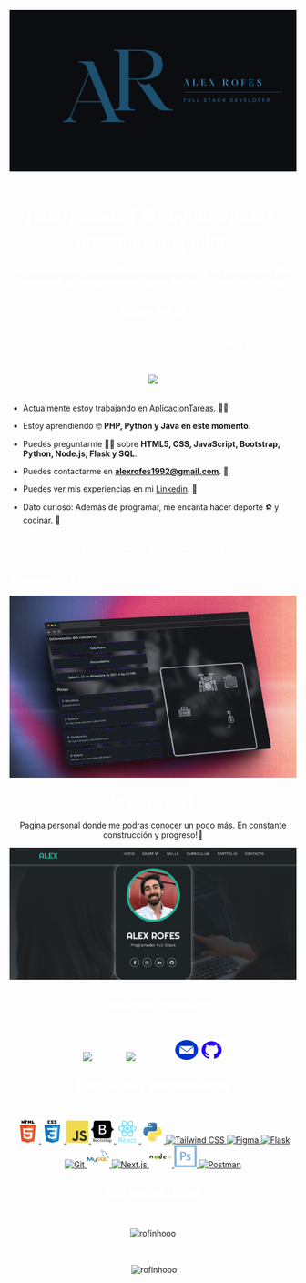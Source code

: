 <div align="center">
</br>
  <img src="img/canva.jpeg">
</div>
</br>

<h1 align="center" style="color: #ffffff;">Hola, mundo 👋🌍 Soy Alex Rofes, programador junior.</h1>
<h3 align="center" style="color: #ffffff;">Un apasionado desarrollador web fullstack de Barcelona. ¡Me considero un programador capaz de hacer cosas increíbles!</h3>


<h2 align="center" style="color: #ffffff;">Sobre mí 😎</h2>
<p style="color: #ffffff;">Soy un apasionado programador con sed de conocimiento y creatividad. Mi pasión es la programación y estoy comprometido en aprender y contribuir en este emocionante campo.</p>
</br>
<div align="center">
  <img src="https://media.giphy.com/media/bGgsc5mWoryfgKBx1u/giphy.gif" width="300">
</div>
</br>



- Actualmente estoy trabajando en [AplicacionTareas](https://github.com/RofinhoOo/AplicacionTareas). 👨‍💻

- Estoy aprendiendo 🤓 **PHP, Python y Java en este momento**.

- Puedes preguntarme 🙋‍♀️ sobre **HTML5, CSS, JavaScript, Bootstrap, Python, Node.js, Flask y SQL**.

- Puedes contactarme en **alexrofes1992@gmail.com**. 📩

- Puedes ver mis experiencias en mi <a href="https://www.linkedin.com/in/%C3%A0lexrofesgalobardes/">Linkedin</a>. 📃


- Dato curioso: Además de programar, me encanta hacer deporte ⚽ y cocinar. 🦐

<h2 align="center" style="color: #ffffff;">⭐Proyectos destacados⭐</h2>
<h3 align="start" style="color: #ffffff;">RiderMusic 🎹🎵</h3>
<a href="https://rider-creation-app.onrender.com/">
<img src="img/rider.PNG"></a>
</br>

<h2 align="center" style="color: #ffffff;">Mi portafolio 📝</h2>
<p align="center">Pagina personal donde me podras conocer un poco más. En constante construcción y progreso!🌳</p>
<a href="https://alexrofes.vercel.app/#portfolio">
<img src="img/portafolio.PNG"></a>

<h2 align="center" style="color: #ffffff;">Conéctate conmigo</h2>
</br>

<p align="center">
  <a href="https://linkedin.com/in/https://www.linkedin.com/in/%c3%a0lexrofesgalobardes/" target="blank" style="color: #ffffff;">
    <img src="https://raw.githubusercontent.com/rahuldkjain/github-profile-readme-generator/master/src/images/icons/Social/linked-in-alt.svg" alt="LinkedIn" height="30" width="40" />
  </a>
  <a href="https://instagram.com/https://www.instagram.com/alex_rofes/" target="blank" style="color: #ffffff;">
    <img src="https://raw.githubusercontent.com/rahuldkjain/github-profile-readme-generator/master/src/images/icons/Social/instagram.svg" alt="Instagram" height="30" width="40" />
  </a>
  <a href="mailto:alexrofes1992@gmail.com" target="blank" style="color: #ffffff;"> <img src="img/email.png" height="35" width="40" /></a>
  <a href="https://github.com/RofinhoOo" target="blank" style="color: #ffffff;"> <img src="img/github.png" height="35" width="40" /></a>
</p>


<h2 align="center" style="color: #ffffff;">Lenguajes y Herramientas</h2>
</br>
<p align="center">
<a href="https://www.w3.org/html/" target="_blank">
    <img src="https://raw.githubusercontent.com/devicons/devicon/master/icons/html5/html5-original-wordmark.svg" alt="HTML5" width="40" height="40"/>
  </a>
  <a href="https://www.w3schools.com/css/" target="_blank">
    <img src="https://raw.githubusercontent.com/devicons/devicon/master/icons/css3/css3-original-wordmark.svg" alt="CSS3" width="40" height="40"/>
  </a>
  <a href="https://developer.mozilla.org/en-US/docs/Web/JavaScript" target="_blank">
    <img src="https://raw.githubusercontent.com/devicons/devicon/master/icons/javascript/javascript-original.svg" alt="JavaScript" width="40" height="40"/>
  </a>
   <a href="https://getbootstrap.com" target="_blank">
    <img src="https://raw.githubusercontent.com/devicons/devicon/master/icons/bootstrap/bootstrap-plain-wordmark.svg" alt="Bootstrap" width="40" height="40"/>
  </a>
  <a href="https://reactjs.org/" target="_blank">
    <img src="https://raw.githubusercontent.com/devicons/devicon/master/icons/react/react-original-wordmark.svg" alt="React" width="40" height="40"/>
  </a>
  <a href="https://www.python.org" target="_blank">
    <img src="https://raw.githubusercontent.com/devicons/devicon/master/icons/python/python-original.svg" alt="Python" width="40" height="40"/>
  </a>
  <a href="https://tailwindcss.com/" target="_blank">
    <img src="https://www.vectorlogo.zone/logos/tailwindcss/tailwindcss-icon.svg" alt="Tailwind CSS" width="40" height="40"/>
  </a>
  <a href="https://www.figma.com/" target="_blank">
    <img src="https://www.vectorlogo.zone/logos/figma/figma-icon.svg" alt="Figma" width="40" height="40"/>
  </a>
  <a href="https://flask.palletsprojects.com/" target="_blank">
    <img src="https://www.vectorlogo.zone/logos/pocoo_flask/pocoo_flask-icon.svg" alt="Flask" width="40" height="40"/>
  </a>
  <a href="https://git-scm.com/" target="_blank">
    <img src="https://www.vectorlogo.zone/logos/git-scm/git-scm-icon.svg" alt="Git" width="40" height="40"/>
  </a> 
  <a href="https://www.mysql.com/" target="_blank">
    <img src="https://raw.githubusercontent.com/devicons/devicon/master/icons/mysql/mysql-original-wordmark.svg" alt="MySQL" width="40" height="40"/>
  </a>
  <a href="https://nextjs.org/" target="_blank">
    <img src="https://cdn.worldvectorlogo.com/logos/nextjs-2.svg" alt="Next.js" width="40" height="40"/>
  </a>
  <a href="https://nodejs.org" target="_blank">
    <img src="https://raw.githubusercontent.com/devicons/devicon/master/icons/nodejs/nodejs-original-wordmark.svg" alt="Node.js" width="40" height="40"/>
  </a>
  <a href="https://www.photoshop.com/en" target="_blank">
    <img src="https://raw.githubusercontent.com/devicons/devicon/master/icons/photoshop/photoshop-line.svg" alt="Photoshop" width="40" height="40"/>
  </a>
  <a href="https://postman.com" target="_blank">
    <img src="https://www.vectorlogo.zone/logos/getpostman/getpostman-icon.svg" alt="Postman" width="40" height="40"/>
  </a>
</p>

<h2 align="center" style="color: #ffffff;">Mis estadísticas</h2>
</br>
<div align="center">
<p><img align="center" style="#f0f0f0" src="https://github-readme-stats.vercel.app/api/top-langs?username=rofinhooo&show_icons=true&locale=en&layout=compact" alt="rofinhooo" /></p>
</br>
<p>&nbsp;<img align="center" style="#f0f0f0" src="https://github-readme-stats.vercel.app/api?username=rofinhooo&show_icons=true&locale=en" alt="rofinhooo" /></p>
</div>

